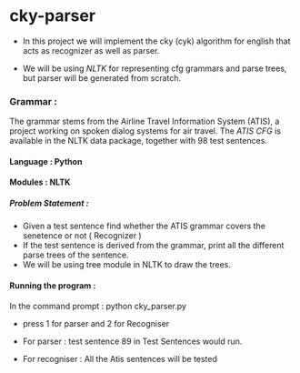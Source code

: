 # cky-parser

+ In this project we will implement the cky (cyk) algorithm for english that acts as recognizer as well as parser.

+ We will be using *NLTK* for representing cfg grammars and parse trees, but parser will be generated from scratch.

### Grammar :

The grammar stems from the Airline Travel Information System (ATIS), a project working on spoken dialog systems for air travel.
The *ATIS CFG* is available in the NLTK data package, together with 98 test sentences.


#### Language : Python

#### Modules : NLTK

##### Problem Statement :

  + Given a test sentence find whether the ATIS grammar covers the senetence or not ( Recognizer )
  + If the test sentence is derived from the grammar, print all the different parse trees of the sentence.
  + We will be using tree module in NLTK to draw the trees.
  
#### Running the program :

In the command prompt : python cky_parser.py

+ press   1 for parser and 2 for Recogniser

+ For parser : test sentence 89 in Test Sentences would run.
+ For recogniser : All the Atis sentences will be tested 


